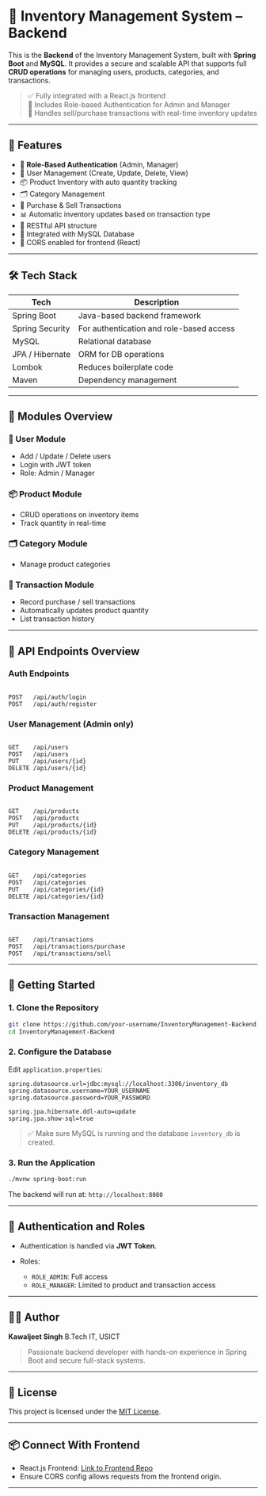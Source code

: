 # 🧠 Inventory Management System – Backend

This is the **Backend** of the Inventory Management System, built with **Spring Boot** and **MySQL**. It provides a secure and scalable API that supports full **CRUD operations** for managing users, products, categories, and transactions.

> ✅ Fully integrated with a React.js frontend  
> 🔐 Includes Role-based Authentication for Admin and Manager  
> 🛒 Handles sell/purchase transactions with real-time inventory updates

---

## 🚀 Features

- 🔐 **Role-Based Authentication** (Admin, Manager)
- 👤 User Management (Create, Update, Delete, View)
- 📦 Product Inventory with auto quantity tracking
- 🗂️ Category Management
- 🔁 Purchase & Sell Transactions
- 📊 Automatic inventory updates based on transaction type
- 📄 RESTful API structure
- 🧩 Integrated with MySQL Database
- 🔗 CORS enabled for frontend (React)

---

## 🛠️ Tech Stack

| Tech             | Description                                 |
|------------------|---------------------------------------------|
| Spring Boot      | Java-based backend framework                |
| Spring Security  | For authentication and role-based access    |
| MySQL            | Relational database                         |
| JPA / Hibernate  | ORM for DB operations                       |
| Lombok           | Reduces boilerplate code                    |
| Maven            | Dependency management                       |

---

## 🧾 Modules Overview

### 👤 User Module
- Add / Update / Delete users
- Login with JWT token
- Role: Admin / Manager

### 📦 Product Module
- CRUD operations on inventory items
- Track quantity in real-time

### 🗂️ Category Module
- Manage product categories

### 🔁 Transaction Module
- Record purchase / sell transactions
- Automatically updates product quantity
- List transaction history

---

## 🔗 API Endpoints Overview

### Auth Endpoints
```

POST   /api/auth/login
POST   /api/auth/register

```

### User Management (Admin only)
```

GET    /api/users
POST   /api/users
PUT    /api/users/{id}
DELETE /api/users/{id}

```

### Product Management
```

GET    /api/products
POST   /api/products
PUT    /api/products/{id}
DELETE /api/products/{id}

```

### Category Management
```

GET    /api/categories
POST   /api/categories
PUT    /api/categories/{id}
DELETE /api/categories/{id}

```

### Transaction Management
```

GET    /api/transactions
POST   /api/transactions/purchase
POST   /api/transactions/sell

````

---

## 🧰 Getting Started

### 1. Clone the Repository

```bash
git clone https://github.com/your-username/InventoryManagement-Backend.git
cd InventoryManagement-Backend
````

### 2. Configure the Database

Edit `application.properties`:

```properties
spring.datasource.url=jdbc:mysql://localhost:3306/inventory_db
spring.datasource.username=YOUR_USERNAME
spring.datasource.password=YOUR_PASSWORD

spring.jpa.hibernate.ddl-auto=update
spring.jpa.show-sql=true
```

> ✅ Make sure MySQL is running and the database `inventory_db` is created.

### 3. Run the Application

```bash
./mvnw spring-boot:run
```

The backend will run at:
`http://localhost:8080`

---

## 🔐 Authentication and Roles

* Authentication is handled via **JWT Token**.
* Roles:

  * `ROLE_ADMIN`: Full access
  * `ROLE_MANAGER`: Limited to product and transaction access

---

## 🧑‍💻 Author

**Kawaljeet Singh**
B.Tech IT, USICT

> Passionate backend developer with hands-on experience in Spring Boot and secure full-stack systems.

---

## 📄 License

This project is licensed under the [MIT License](LICENSE).

---

## 📦 Connect With Frontend

* React.js Frontend: [Link to Frontend Repo](https://github.com/kaws26/InventoryManagement-Frontend)
* Ensure CORS config allows requests from the frontend origin.

---

